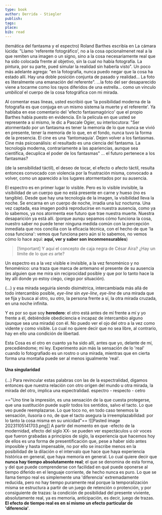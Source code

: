 ```yaml
---
type: book
author: Derrida - Stiegler
publish: 
tags: 
place: 
bib: read
---
```

(temática del fantasma y el espectro)
Roland Barthes escribía en La cámara lúcida: "Llamo 'referente fotográfico', no a la cosa opcionalmenet real a la que remiten una imagen o un signo, sino a la cosa necesariamente real que ha sido colocada frente al objetivo, sin la cual no había fotografía. La pintura, por su parte, pued simular la realidad sin haberla visto". Un poco más adelante agrega: "en la fotografía, nunca puedo negar que la cosa ha estado allí. Hay una doble posición conjunta de pasado y realidad... La foto es literalmente una emanación del referente".
...la foto del ser desaparecido viene a tocarme como los rayos diferidos de una estrella... como un vínculo *umbilical* el cuerpo de la cosa fotográfica con mi mirada.

Al comentar esas líneas, usted escribió que 'la posibilidad moderna de la fotografia es que conjuga en un mismo sistema la muerte y el referente'. Ya hablaba en ese comentario del 'efecto fantasmagórico' que el propio Barthes había puesto en evidencia. En la película en que usted se represente a sí mismo, le dic a Pascale Ogier, su interlocutora: "Ser atormentado por un fantasma es tener la memoria de lo que nunca se vivió en presente, tener la memoria de lo que, en el fondo, nunca tuvo la forma de la presencia. El cine es una 'fantomaquia'. Dejen volver a los fantasmas. Cine más psicoanálisis: el resultado es una ciencia del fantasma. La tecnología moderna, contrariamente a las apariencias, aunque sea científica, decuplica el poder de los fantasmas" ... el futuro pertenece a los fantasmas?

(de la sensibilidad táctil), el deseo de tocar, el efecto o afecto táctil, resulta entonces convocado con violencia por la frustración misma, convocado a volver, como un aparecido a los lugares atormentados por su ausencia.

El espectro es en primer lugar lo visible. Pero es lo visible invisible, la visibilidad de un cuerpo que no está presente en carne y hueso (no es tangible).
Desde que hay una tecnología de la imagen, la visibilidad lleva la noche. Se encarna en un cuerpo de noche, irradia una luz nocturna.
Una vez captada, esa imagen podrá reproducirse en nuestra ausencia, como ya lo sabemos, ya nos atormenta ese futuro que trae nuestra muerte. Nuestra desaparición ya está allí.
(porque aunqu sepamos cómo funciona la cosa, nuestro saber no puede tener ninguna medida común con la percepción inmediata que nos concilia con la eficacia técnica, con el hecho de que 'la cosa funciona': vemos que funciona pero aún si lo sabemos, no vemos cómo lo hace aquí: **aquí, ver y saber son inconmensurables**)

> [!important] Y aquí el concepto de caja negra de César Aira? ¿Hay un límite de lo que *es* arte?

Un espectro es a la vez visible e invisible, a la vez fenoménico y no fenoménico: una traza que marca de antemano el presente de su ausencia (es alguien que me mira sin reciprocidad posible y que por lo tanto hace la ley allí donde yo estoy ciego, ciego por situación).

(...) y esa mirada seguiría siendo disimétrica, intercambiada más allá de todo intercambio posible, *eye-line* sin *eye-line*, *eye-line* de una mirada que se fija y busca al otro, su otro, la persona frente a sí, la otra mirada cruzada, en una noche infinita.

Y es por so que soy **heredero**: el otro está antes de mí frente a mí y yo frente a él, debiéndole obediciencia e incapaz de intercambio alguno (aunque sea una mirada) con él.
No puedo ver el ojo del otro a la vez como vidente y como visible.
Lo cual no quiere decir que no sea libre, al contrario, hay en ello una condición de libertad.

Esta Cosa es el otro en cuanto ya ha sido allí, antes que yo, delante de mí, precediéndome; mi ley. Experimento aún más la sensación de lo 'real' cuando lo fotografiado es un rostro o una mirada, mientras que en cierta forma una montaña puede ser al menos igualmente 'real'.
#### Una singularidad
(...) Para revincular estas palabras con las de la espectralidad, digamos entonces que nuestra relación con otro origen del mundo u otra mirada, la mirada del otro, implica una espectralidad. 
espectro - respecto - cetro

=="Uno tine la impresión, es una sensación de la que cuesta protegerse, que una sustitución puede suplir todos los sentidos, salvo el tacto. Lo que veo puede reemplazarse. Lo que toco no, en todo caso tenemos la sensación, ilusoria o no, de que el tacto asegura la irreemplazabilidad: por lo tanto la cosa misma en su unicidad"==
![[Pasted image 20231105141703.png]]
A partir del momento en que -efecto de la modernidad, efecto del siglo XX- se pueden ver espectáculos u oír voces que fueron grabadas a principios de siglo, la experiencia que hacemos hoy de ellos es una forma de presentificación que, pese a haber sido antes imposible y hasta impensable, no por ello se inscribe menos en la posibilidad de la dilación o el intervalo que hace que haya experiencia histórica en general, que haya memoria en general. Lo cual quiere decir que **nunca hay tiempo absolutamente real**; el que se denomina de esta forma, y del que puede comprenderse con facilidad en qué puede oponerse al tiempo diferido en el lenguaje corriente, de hecho nunca es puro. Lo que se llama tiempo real es simplemente una 'diferencia' extremadamente reducida, pero no hay tiempo puramente real porque la temporalización misma se estructura a partir de un juego de retención o protención, y por consiguiente de trazas: la condición de posibilidad del presente viviente, absolutamente real, ya es memoria, anticipación, es decir, juego de trazas. **El efecto de tiempo real es en sí mismo un efecto particular de 'diferencia'**.